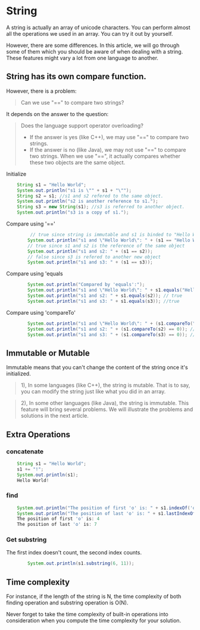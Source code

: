 # String
A string is actually an array of unicode characters. You can perform almost all the operations we used in an array. You can try it out by yourself.

However, there are some differences. In this article, we will go through some of them which you should be aware of when dealing with a string. These features might vary a lot from one language to another. 

## String has its own compare function.
However, there is a problem:

> Can we use "==" to compare two strings?

It depends on the answer to the question:

> Does the language support operator overloading?
> - If the answer is yes (like C++), we may use "==" to compare two strings.
> - If the answer is no (like Java), we may not use "==" to compare two strings. When we use "==", it actually compares whether these two objects are the same object.

Initialize 
```java
    String s1 = "Hello World";
    System.out.println("s1 is \"" + s1 + "\"");
    String s2 = s1; //s1 and s2 refered to the same object.
    System.out.println("s2 is another reference to s1.");
    String s3 = new String(s1); //s3 is referred to another object.
    System.out.println("s3 is a copy of s1.");
```
Compare using '=='
```java
         // true since string is immutable and s1 is binded to "Hello World"
        System.out.println("s1 and \"Hello World\": " + (s1 == "Hello World"));
        // true since s1 and s2 is the reference of the same object
        System.out.println("s1 and s2: " + (s1 == s2));
        // false since s3 is refered to another new object
        System.out.println("s1 and s3: " + (s1 == s3));
```
Compare using 'equals
```java
        System.out.println("Compared by 'equals':");
        System.out.println("s1 and \"Hello World\": " + s1.equals("Hello World")); // true
        System.out.println("s1 and s2: " + s1.equals(s2)); // true
        System.out.println("s1 and s3: " + s1.equals(s3)); //true
```
Compare using 'compareTo'
```java
        System.out.println("s1 and \"Hello World\": " + (s1.compareTo("Hello World") == 0)); //true
        System.out.println("s1 and s2: " + (s1.compareTo(s2) == 0)); //true
        System.out.println("s1 and s3: " + (s1.compareTo(s3) == 0)); //true
```

## Immutable or Mutable 
Immutable means that you can't change the content of the string once it's initialized.

> 1), In some languages (like C++), the string is mutable. That is to say, you can modify the string just like what you did in an array. 

> 2), In some other languages (like Java), the string is immutable. This feature will bring several problems. We will illustrate the problems and solutions in the next article.

## Extra Operations
### concatenate
```java
    String s1 = "Hello World";
    s1 += "!";
    System.out.println(s1);
    Hello World!
```
### find
```java
    System.out.println("The position of first 'o' is: " + s1.indexOf('o'));
    System.out.println("The position of last 'o' is: " + s1.lastIndexOf('o'));
    The position of first 'o' is: 4
    The position of last 'o' is: 7
```
### Get substring
The first index doesn't count, the second index counts.
```java
        System.out.println(s1.substring(6, 11));
```
## Time complexity
For instance, if the length of the string is N, the time complexity of both finding operation and substring operation is O(N).

Never forget to take the time complexity of built-in operations into consideration when you compute the time complexity for your solution.